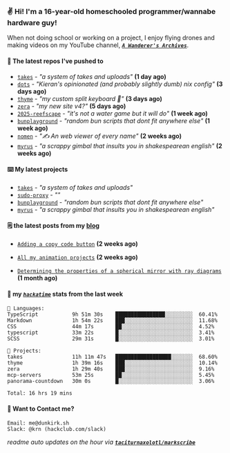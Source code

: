### ✌️ Hi! I'm a 16-year-old homeschooled programmer/wannabe hardware guy!

When not doing school or working on a project, I enjoy flying drones and making videos on my YouTube channel, [**_`A Wanderer's Archives`_**](https://youtube.com/@wanderer.archives).

#### 👷 The latest repos I've pushed to

- [`takes`](https://github.com/taciturnaxolotl/takes) - _"a system of takes and uploads"_ **(1 day ago)**
- [`dots`](https://github.com/taciturnaxolotl/dots) - _"Kieran's opinionated (and probably slightly dumb) nix config"_ **(3 days ago)**
- [`thyme`](https://github.com/taciturnaxolotl/thyme) - _"my custom split keyboard 🫶"_ **(3 days ago)**
- [`zera`](https://github.com/taciturnaxolotl/zera) - _"my new site v4?"_ **(5 days ago)**
- [`2025-reefscape`](https://github.com/df1317/2025-reefscape) - _"it's not a water game but it will do"_ **(1 week ago)**
- [`bunplayground`](https://github.com/taciturnaxolotl/bunplayground) - _"random bun scripts that dont fit anywhere else"_ **(1 week ago)**
- [`nomen`](https://github.com/aramshiva/nomen) - _"✍️ An web viewer of every name"_ **(2 weeks ago)**
- [`myrus`](https://github.com/taciturnaxolotl/myrus) - _"a scrappy gimbal that insults you in shakespearean english"_ **(2 weeks ago)**

#### ⌨️ My latest projects

- [`takes`](https://github.com/taciturnaxolotl/takes) - _"a system of takes and uploads"_
- [`sudo-proxy`](https://github.com/taciturnaxolotl/sudo-proxy) - _""_
- [`bunplayground`](https://github.com/taciturnaxolotl/bunplayground) - _"random bun scripts that dont fit anywhere else"_
- [`myrus`](https://github.com/taciturnaxolotl/myrus) - _"a scrappy gimbal that insults you in shakespearean english"_

#### 🗒️ the latest posts from my [blog](https://dunkirk.sh)

- [`Adding a copy code button`](https://dunkirk.sh/blog/adding-a-copy-button/) **(2 weeks ago)**

- [`All my animation projects`](https://dunkirk.sh/blog/my-animations/) **(2 weeks ago)**

- [`Determining the properties of a spherical mirror with ray diagrams`](https://dunkirk.sh/blog/spherical-ray-diagrams/) **(1 month ago)**



#### 📡 my [_`hackatime`_](https://waka.hackclub.com) stats from the last week

```text
💾 Languages:
TypeScript           9h 51m 30s    ████████████████░░░░░░░░░  60.41%
Markdown             1h 54m 22s    ███░░░░░░░░░░░░░░░░░░░░░░  11.68%
CSS                  44m 17s       ██░░░░░░░░░░░░░░░░░░░░░░░  4.52%
typescript           33m 22s       █░░░░░░░░░░░░░░░░░░░░░░░░  3.41%
SCSS                 29m 31s       █░░░░░░░░░░░░░░░░░░░░░░░░  3.01%

💼 Projects:
takes                11h 11m 47s   ██████████████████░░░░░░░  68.60%
thyme                1h 39m 16s    ███░░░░░░░░░░░░░░░░░░░░░░  10.14%
zera                 1h 29m 40s    ███░░░░░░░░░░░░░░░░░░░░░░  9.16%
mcp-servers          53m 25s       ██░░░░░░░░░░░░░░░░░░░░░░░  5.45%
panorama-countdown   30m 0s        █░░░░░░░░░░░░░░░░░░░░░░░░  3.06%

Total: 16 hrs 19 mins
```

#### 📮 Want to Contact me?

```text
Email: me@dunkirk.sh
Slack: @krn (hackclub.com/slack)
```

_readme auto updates on the hour via [**`taciturnaxolotl/markscribe`**](https://github.com/taciturnaxolotl/markscribe)_

